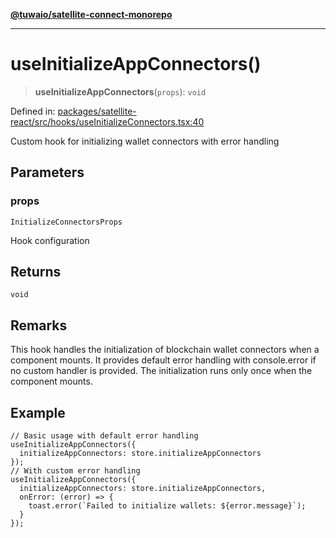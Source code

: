 [**@tuwaio/satellite-connect-monorepo**](../../../README.md)

***

# useInitializeAppConnectors()

> **useInitializeAppConnectors**(`props`): `void`

Defined in: [packages/satellite-react/src/hooks/useInitializeConnectors.tsx:40](https://github.com/TuwaIO/satellite-connect/blob/3665b1d14479f81479de58c9ee0423967cf0e219/packages/satellite-react/src/hooks/useInitializeConnectors.tsx#L40)

Custom hook for initializing wallet connectors with error handling

## Parameters

### props

`InitializeConnectorsProps`

Hook configuration

## Returns

`void`

## Remarks

This hook handles the initialization of blockchain wallet connectors when a component mounts.
It provides default error handling with console.error if no custom handler is provided.
The initialization runs only once when the component mounts.

## Example

```tsx
// Basic usage with default error handling
useInitializeAppConnectors({
  initializeAppConnectors: store.initializeAppConnectors
});
// With custom error handling
useInitializeAppConnectors({
  initializeAppConnectors: store.initializeAppConnectors,
  onError: (error) => {
    toast.error(`Failed to initialize wallets: ${error.message}`);
  }
});
```
